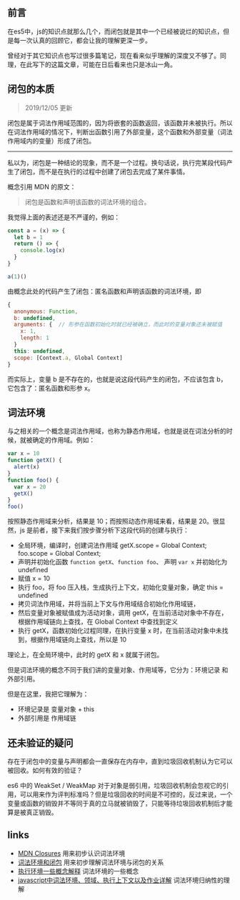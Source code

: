 ## 前言
在es5中，js的知识点就那么几个，而闭包就是其中一个已经被说烂的知识点，但是每一次认真的回顾它，都会让我的理解更深一步。

曾经对于其它知识点也写过很多篇笔记，现在看来似乎理解的深度又不够了。同理，在此写下的这篇文章，可能在日后看来也只是冰山一角。

## 闭包的本质

> 2019/12/05 更新

闭包是属于词法作用域范围的，因为将嵌套的函数返回，该函数并未被执行。所以在词法作用域的情况下，判断出函数引用了外部变量，这个函数和外部变量（词法作用域内的变量）形成了闭包。

------

私以为，闭包是一种结论的现象，而不是一个过程。换句话说，执行完某段代码产生了闭包，而不是在执行的过程中创建了闭包去完成了某件事情。

概念引用 MDN 的原文：

> 闭包是函数和声明该函数的词法环境的组合。

我觉得上面的表述还是不严谨的，例如：

```js
const a = (x) => {
  let b = 1
  return () => {
    console.log(x)
  }
}

a(1)()
```

由概念此处的代码产生了闭包：匿名函数和声明该函数的词法环境，即
```js
{
  anonymous: Function,
  b: undefined,
  arguments: {  // 形参在函数初始化时就已经被确立，而此时的变量对象还未被赋值
    x: 1,
    length: 1
  }
  this: undefined,
  scope: [Context.a, Global Context]
}
```

而实际上，变量 b 是不存在的，也就是说这段代码产生的闭包，不应该包含 b，它包含了：匿名函数和形参 x。

## 词法环境

与之相关的一个概念是词法作用域，也称为静态作用域，也就是说在词法分析的时候，就被确定的作用域。例如：

```js
var x = 10
function getX() {
  alert(x)
}
function foo() {
  var x = 20
  getX()
}
foo()
```

按照静态作用域来分析，结果是 10；而按照动态作用域来看，结果是 20。很显然，js 是前者，接下来我们按步骤分析下这段代码的创建与执行：

- 全局环境，编译时，创建词法作用域 getX.scope = Global Context; foo.scope = Global Context;
- 声明并初始化函数 `function getX`、`function foo`、 声明 `var x` 并初始化为 undefined
- 赋值 x = 10
- 执行 foo，将 foo 压入栈，生成执行上下文，初始化变量对象，确定 this = undefined
- 拷贝词法作用域，并将当前上下文与作用域结合初始化作用域链，
- 然后变量对象被赋值成为活动对象，调用 getX，在当前活动对象中不存在，根据作用域链向上查找，在 Global Context 中查找到定义
- 执行 getX，函数初始化过程同理，在执行变量 x 时，在当前活动对象中未找到，根据作用域链向上查找，所以是 10

理论上，在全局环境中，此时的 getX 和 x 就属于闭包。

但是词法环境的概念不同于我们讲的变量对象、作用域等，它分为：环境记录 和 外部引用。

但是在这里，我把它理解为：

- 环境记录是 变量对象 + this
- 外部引用是 作用域链

## 还未验证的疑问

存在于闭包中的变量与声明都会一直保存在内存中，直到垃圾回收机制认为它可以被回收。如何有效的验证？

es6 中的 WeakSet / WeakMap 对于对象是弱引用，垃圾回收机制会忽视它的引用，可以用来作为评判标准吗？但是垃圾回收的时间是不可控的，反过来说，一个变量或函数的销毁并不等同于真的立马就被销毁了，只能等待垃圾回收机制后才能算是被真正销毁。

## links

- [MDN Closures](https://developer.mozilla.org/zh-CN/docs/Web/JavaScript/Closures) 用来初步认识词法环境
- [词法环境和闭包](https://segmentfault.com/a/1190000006719728)  用来初步理解词法环境与闭包的关系
- [执行环境一些概念解释](https://js8.in/2013/01/01/ecmascript-262-5th-%EF%BC%9A%E6%89%A7%E8%A1%8C%E7%8E%AF%E5%A2%83%E4%B8%80%E4%BA%9B%E6%A6%82%E5%BF%B5%E8%A7%A3%E9%87%8A/)  词法环境的一些概念
- [javascript中词法环境、领域、执行上下文以及作业详解](http://www.voidcn.com/article/p-nbxpimdy-bqz.html) 词法环境归纳性的理解




